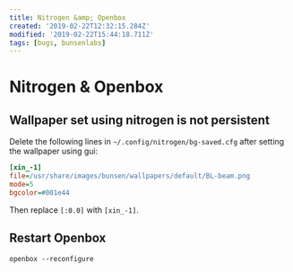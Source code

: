 ```yaml
---
title: Nitrogen &amp; Openbox
created: '2019-02-22T12:32:15.284Z'
modified: '2019-02-22T15:44:18.711Z'
tags: [bugs, bunsenlabs]
---
```


# Nitrogen & Openbox

## Wallpaper set using nitrogen is not persistent

Delete the following lines in `~/.config/nitrogen/bg-saved.cfg` after setting the wallpaper using gui:
```ini
[xin_-1]
file=/usr/share/images/bunsen/wallpapers/default/BL-beam.png
mode=5
bgcolor=#001e44
```

Then replace `[:0.0]` with `[xin_-1]`.

## Restart Openbox

`openbox --reconfigure`
